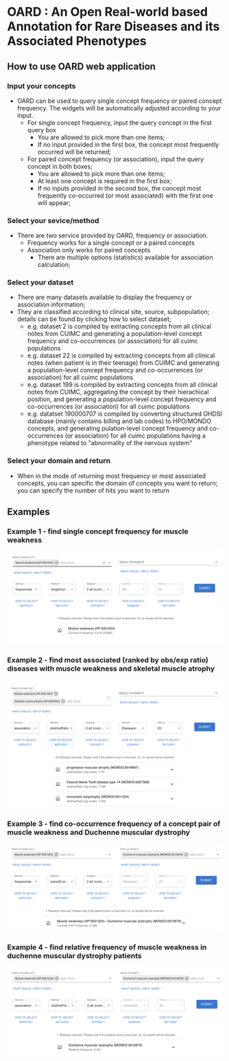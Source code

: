 # OARD : An Open Real-world based Annotation for Rare Diseases and its Associated Phenotypes

## How to use OARD web application

### Input your concepts
- OARD can be used to query single concept frequency or paired concept frequency. The widgets will be automatically adjusted according to your input.
  - For single concept frequency, input the query concept in the first query box
    - You are allowed to pick more than one items;
    - If no input provided in the first box, the concept most frequently occurred will be returned;
  - For paired concept frequency (or association), input the query concept in both boxes; 
    - You are allowed to pick more than one items;
    - At least one concept is required in the first box;
    - If no inputs provided in the second box, the concept most frequently co-occurred (or most associated) with the first one will appear;

### Select your sevice/method
- There are two service provided by OARD, frequency or association.
  - Frequency works for a single concept or a paired concepts
  - Association only works for paired concepts
    - There are multiple options (statistics) available for association calculation;

### Select your dataset
- There are many datasets available to display the frequency or association information;
- They are classified according to clinical site, source, subpopulation; details can be found by clicking how to select dataset;
  - e.g. dataset 2 is compiled by extracting concepts from all clinical notes from CUIMC and generating a population-level concept frequency and co-occurrences (or association) for all cuimc populations
  - e.g. dataset 22 is compiled by extracting concepts from all clinical notes (when patient is in their teenage) from CUIMC and generating a population-level concept frequency and co-occurrences (or association) for all cuimc populations
  - e.g. dataset 199 is compiled by extracting concepts from all clinical notes from CUIMC, aggregating the concept by their hierachical position, and generating a population-level concept frequency and co-occurrences (or association) for all cuimc populations
  - e.g. datatset 190000707 is compiled by converting structured OHDSI database (mainly contains billing and lab codes) to HPO/MONDO concepts, and generating pulation-level concept frequency and co-occurrences (or association) for all cuimc populations having a phenotype related to "abnormality of the nervous system"

### Select your domain and return
- When in the mode of returning most frequency or most associated concepts, you can specific the domain of concepts you want to return; you can specify the number of hits you want to return


## Examples
### Example 1 - find single concept frequency for muscle weakness
![example 1](./example-1.png)

### Example 2 - find most associated (ranked by obs/exp ratio) diseases with muscle weakness and skeletal muscle atrophy
![example 2](./example-2.png)

### Example 3 - find co-occurrence frequency of a concept pair of muscle weakness and Duchenne muscular dystrophy
![example 3](./example-3.png)

### Example 4 - find relative frequency of muscle weakness in duchenne muscular dystrophy patients
![example 4](./example-4.png)


